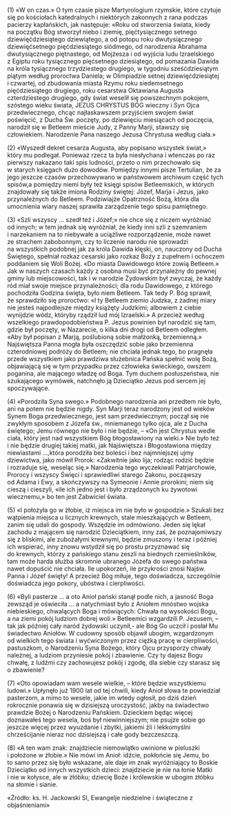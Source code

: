 
\(1\) «W on czas.» O tym czasie pisze Martyrologium rzymskie, które
czytuje się po kościołach katedralnych i niektórych zakonnych z rana
podczas pacierzy kapłańskich, jak następuje: «Roku od stworzenia
świata, kiedy na początku Bóg stworzył niebo i ziemię, pięćtysiącznego
setnego dziewięćdziesiątego dziewiątego, a od potopu roku dwutysiącznego
dziewięćsetnego pięćdziesiątego siódmego, od narodzenia Abrahama
dwutysiącznego piętnastego, od Mojżesza i od wyjścia ludu Izraelskiego
z Egiptu roku tysiącznego pięćsetnego dziesiątego, od pomazania Dawida
na króla tysiącznego trzydziestego drugiego, w tygodniu sześćdziesiątym
piątym według proroctwa Daniela; w Olimpiadzie setnej dziewięćdziesiątej
i czwartej, od zbudowania miasta Rzymu roku siedemsetnego
pięćdziesiątego drugiego, roku cesarstwa Oktawiana Augusta
czterdziestego drugiego, gdy świat weselił się powszechnym pokojem,
szóstego wieku świata, JEZUS CHRYSTUS BÓG wieczny i Syn Ojca
przedwiecznego, chcąc najłaskawszem przyjściem swojem świat poświęcić,
z Ducha Św. poczęty, po dziewięciu miesiącach od poczęcia, narodził się
w Betleem mieście Judy, z Panny Marji, stawszy się człowiekiem.
Narodzenie Pana naszego Jezusa Chrystusa według ciała.»

\(2\) «Wyszedł dekret cesarza Augusta, aby popisano wszystek świat,»
który mu podlegał. Ponieważ rzecz ta była niesłychana i wtenczas po raz
pierwszy nakazano taki spis ludności, przeto o nim przechowało się
w starych księgach dużo dowodów. Pomiędzy innymi pisze Tertulian, że za
jego jeszcze czasów przechowywano w państwowem archiwum część tych
spisów,a pomiędzy niemi były też księgi spisów Betleemskich, w których
znajdowały się także imiona Rodziny świętej: Józef, Marja i Jezus, jako
przynależnych do Betleem. Podziwiajże Opatrzność Bożą, która dla
umocnienia wiary naszej sprawiła zarządzenie tego spisu pamiętnego.

\(3\) «Szli wszyscy ... szedł też i Józef;» nie chce się z niczem
wyróżniać od innych; w tem jednak się wyróżniał, że kiedy inni szli
z szemraniem i narzekaniem na to niebywałe a uciążliwe rozporządzenie,
może nawet ze strachem zabobonnym, czy to liczenie narodu nie sprowadzi
na wszystkich podobnej jak za króla Dawida klęski, on, nauczony od Ducha
Świętego, spełniał rozkaz cesarski jako rozkaz Boży z zupełnem
i ochoczem poddaniem się Woli Bożej. «Do miasta Dawidowego które zowią
Betleem.» Jak w naszych czasach każdy z osobna musi być przynależny
do pewnej gminy lub miejscowości, tak i w narodzie Żydowskim był
zwyczaj, że każdy ród miał swoje miejsce przynależności; dla rodu
Dawidowego, z którego pochodziła Godzina święta, było niem Betleem. Tak
tedy P. Bóg sprawił, że sprawdziło się proroctwo: «I ty Betleem ziemio
Judzka, z żadnej miary nie jesteś najpodlejsze między książęty Judzkimi;
albowiem z ciebie wynijdzie wódz, któryby rządził lud mój Izraelski.»
A przecież według wszelkiego prawdopodobieństwa P. Jezus powinien był
narodzić się tam, gdzie był poczęty, w Nazarecie, o kilka dni drogi
od Betleem odległem. «Aby był popisan z Marją, poślubioną sobie
małżonką, brzemienną.» Najświętsza Panna mogła była oszczędzić sobie
jako brzemienna czterodniowej podróży do Betleem; nie chciała jednak
tego, bo pragnęła przede wszystkiem jako prawdziwa służebnica Pańska
spełnić wolę Bożą, objawiającą się w tym przypadku przez człowieka
świeckiego, owszem poganina, ale mającego władzę od Boga. Tym duchem
posłuszeństwa, nie szukającego wymówek, natchnęło ją Dzieciątko Jezus
pod sercem jej spoczywające.

\(4\) «Porodziła Syna swego.» Podobnego narodzenia ani przedtem nie
było, ani na potem nie będzie nigdy. Syn Marji teraz narodzony jest
od wieków Synem Boga przedwiecznego, jest sam przedwiecznym; począł się
nie zwykłym sposobem z Józefa św., mniemanego tylko ojca, ale z Ducha
świętego; Jemu równego nie było i nie będzie, – «On jest Chrystus wedle
ciała, który jest nad wszystkiem Bóg błogosławiony na wieki.» Nie było
też i nie będzie drugiej takiej matki, jak Najświętsza i Błogosławiona
między niewiastami ...,która porodziła bez boleści i bez najmniejszej
ujmy dziewictwa, jako mówił Prorok: «Zakwitnie jako lija; rodząc rodzić
będzie i rozraduje się, weseląc się.» Narodzenia tego wyczekiwali
Patrjarchowie, Prorocy i wszyscy Święci i sprawiedliwi starego Zakonu,
począwszy od Adama i Ewy, a skończywszy na Symeonie i Annie prorokini;
niem się cieszą i cieszyli, «ile ich jedno jest i było zrządzonych ku
żywotowi wiecznemu,» bo ten jest Zabwiciel świata.

\(5\) «I położyła go w żłobie, iż miejsca im nie było w gospodzie.»
Szukali bez wątpienia miejsca u licznych krewnych, stale mieszkających
w Betleem, zanim się udali do gospody. Wszędzie im odmówiono. Jeden się
lękał zachodu z mającem się narodzić Dzieciątkiem, inny zaś,
że poznajomiwszy się z bliskimi, ale zubożałymi krewnymi, będzie
zmuszony i teraz i później ich wspierać, inny znowu wstydził się
po prostu przyznawać się do krewnych, którzy z pańskiego stanu zeszli
na biednych rzemieślników, tam może harda służba skromnie ubranego
Józefa do swego państwa nawet dopuścić nie chciała. Ile upokorzeń, ile
przykrości znosi Najśw. Panna i Józef święty! A przecież Bóg miłuje,
tego doświadcza, szczególnie doświadcza jego pokory, ubóstwa
i cierpliwości.

\(6\) «Byli pasterze ... a oto Anioł pański stanął podle nich, a jasność
Boga zewsząd je oświeciła ... a natychmiast było z Aniołem mnóstwo
wojska niebieskiego, chwalących Boga i mówiących: Chwała na wysokości
Bogu, a na ziemi pokój ludziom dobrej woli.» Betleemici wzgardzili
P. Jezusem, – tak jak później cały naród żydowski uczynił,- ale Bóg Go
uczcił i posłał Mu świadectwo Aniołów. W cudowny sposób objawił ubogim,
wzgardzonym od wielkich tego świata i wyćwiczonym przez ciężką pracę
w cierpliwości, pastuszkom, o Narodzeniu Syna Bożego, który Ojcu
przysporzy chwały należnej, a ludziom przyniesie pokój i zbawienie. Czy
ty dajesz Bogu chwałę, z ludźmi czy zachowujesz pokój i zgodę, dla
siebie czy starasz się o zbawienie?

\(7\) «Oto opowiadam wam wesele wielkie, – które będzie wszystkiemu
ludowi.» Upłynęło już 1900 lat od tej chwili, kiedy Anioł słowa te
powiedział pasterzom, a mimo to wesele, jakie im wtedy ogłosił, po dziś
dzień rokrocznie ponawia się w dzisiejszą uroczystość, jakby
na świadectwo prawdzie Bożej o Narodzeniu Pańskiem. Dzieckiem będąc
więcej doznawałeś tego wesela, boś był niewinniejszym; nie psujże sobie
go jeszcze więcej przez wyuzdanie i zbytki, jakiemi źli i lekkomyślni
chrześcijanie nieraz noc dzisiejszą i całe gody bezczeszczą.

\(8\) «A ten wam znak: znajdziecie niemowlątko uwinione w pieluszki
i położone w żłobie.» Nie mówi im Anioł: idźcie, pokłońcie się Jemu, bo
to samo przez się było wskazane, ale daje im znak wyróżniający to Boskie
Dzieciątko od innych wszystkich dzieci: znajdziecie je nie na łonie
Matki i nie w kołysce, ale w żłóbku; dziecię Boże i królewskie w ubogim
żłóbku na słomie i sianie.

«Źródło: ks. H. Jackowski SI, Ewangelje niedzielne i świąteczne z objaśnieniami»

